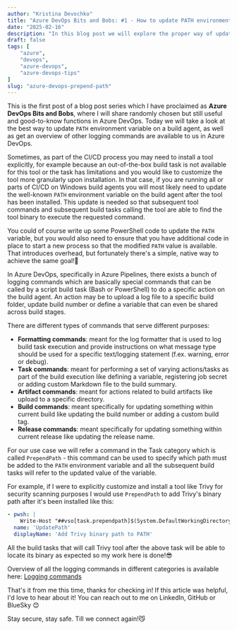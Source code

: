 ```yaml
---
author: "Kristina Devochko"
title: "Azure DevOps Bits and Bobs: #1 - How to update PATH environment variable"
date: "2025-02-16"
description: "In this blog post we will explore the proper way of updating PATH environment variable on Azure Pipelines build agents and what other logging commands are available in Azure DevOps."
draft: false
tags: [
    "azure",
    "devops",
    "azure-devops",
    "azure-devops-tips"
]
slug: "azure-devops-prepend-path"
---
```


This is the first post of a blog post series which I have proclaimed as **Azure DevOps Bits and Bobs**, where I will share randomly chosen but still useful and good-to-know functions in Azure DevOps. Today we will take a look at the best way to update `PATH` environment variable on a build agent, as well as get an overview of other logging commands are available to us in Azure DevOps.

Sometimes, as part of the CI/CD process you may need to install a tool explicitly, for example because an out-of-the-box build task is not available for this tool or the task has limitations and you would like to customize the tool more granularly upon installation. In that case, if you are running all or parts of CI/CD on Windows build agents you will most likely need to update the well-known `PATH` environment variable on the build agent after the tool has been installed. This update is needed so that subsequent tool commands and subsequent build tasks calling the tool are able to find the tool binary to execute the requested command.

You could of course write up some PowerShell code to update the `PATH` variable, but you would also need to ensure that you have additional code in place to start a new process so that the modified `PATH` value is available. That introduces overhead, but fortunately there's a simple, native way to achieve the same goal!🥳

In Azure DevOps, specifically in Azure Pipelines, there exists a bunch of logging commands which are basically special commands that can be called by a script build task (Bash or PowerShell) to do a specific action on the build agent. An action may be to upload a log file to a specific build folder, update build number or define a variable that can even be shared across build stages.

There are different types of commands that serve different purposes:

- **Formatting commands**: meant for the log formatter that is used to log build task execution and provide instructions on what message type should be used for a specific text/logging statement (f.ex. warning, error or debug).
- **Task commands**: meant for performing a set of varying actions/tasks as part of the build execution like defining a variable, registering job secret or adding custom Markdown file to the build summary.
- **Artifact commands**: meant for actions related to build artifacts like upload to a specific directory.
- **Build commands**: meant specifically for updating something within current build like updating the build number or adding a custom build tag.
- **Release commands**: meant specifically for updating something within current release like updating the release name.

For our use case we will refer a command in the Task category which is called `PrependPath` - this command can be used to specify which path must be added to the `PATH` environment variable and all the subsequent build tasks will refer to the updated value of the variable.

For example, if I were to explicitly customize and install a tool like Trivy for security scanning purposes I would use `PrependPath` to add Trivy's binary path after it's been installed like this:

``` yaml
- pwsh: |
    Write-Host "##vso[task.prependpath]$(System.DefaultWorkingDirectory)/trivy"
  name: 'UpdatePath'
  displayName: 'Add Trivy binary path to PATH'
```

All the build tasks that will call Trivy tool after the above task will be able to locate its binary as expected so my work here is done!😎

Overview of all the logging commands in different categories is available here: [Logging commands](https://learn.microsoft.com/en-us/azure/devops/pipelines/scripts/logging-commands)

That's it from me this time, thanks for checking in!
If this article was helpful, I'd love to hear about it! You can reach out to me on LinkedIn, GitHub or BlueSky 😊

Stay secure, stay safe.
Till we connect again!😼

